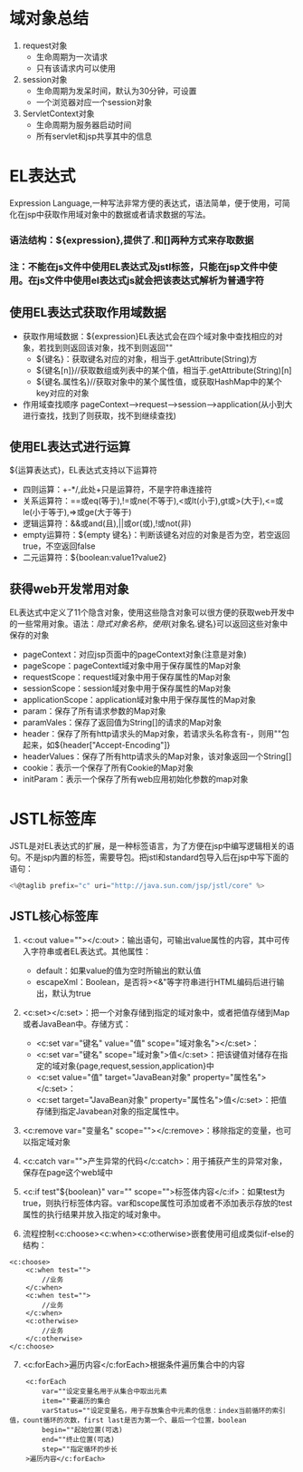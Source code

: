 # 域对象总结
1. request对象
    * 生命周期为一次请求
    * 只有该请求内可以使用
2. session对象
    * 生命周期为发呆时间，默认为30分钟，可设置
    * 一个浏览器对应一个session对象
3. ServletContext对象
    * 生命周期为服务器启动时间
    * 所有servlet和jsp共享其中的信息


# EL表达式
Expression Language,一种写法非常方便的表达式，语法简单，便于使用，可简化在jsp中获取作用域对象中的数据或者请求数据的写法。
### 语法结构：${expression},提供了.和[]两种方式来存取数据
### 注：不能在js文件中使用EL表达式及jstl标签，只能在jsp文件中使用。在js文件中使用el表达式js就会把该表达式解析为普通字符

## 使用EL表达式获取作用域数据
* 获取作用域数据：${expression}EL表达式会在四个域对象中查找相应的对象，若找到则返回该对象，找不到则返回""
    * ${键名}：获取键名对应的对象，相当于.getAttribute(String)方
    * ${键名[n]}//获取数组或列表中的某个值，相当于.getAttribute(String)[n]
    * ${键名.属性名}//获取对象中的某个属性值，或获取HashMap中的某个key对应的对象   
* 作用域查找顺序
pageContext-->request-->session-->application(从小到大进行查找，找到了则获取，找不到继续查找)

## 使用EL表达式进行运算
${运算表达式}，EL表达式支持以下运算符

* 四则运算：+-*/,此处+只是运算符，不是字符串连接符
* 关系运算符：==或eq(等于),!=或ne(不等于),<或lt(小于),gt或>(大于),<=或le(小于等于),=>或ge(大于等于)
* 逻辑运算符：&&或and(且),||或or(或),!或not(非)
* empty运算符：${empty 键名}：判断该键名对应的对象是否为空，若空返回true，不空返回false
* 二元运算符：${boolean:value1?value2}

## 获得web开发常用对象
EL表达式中定义了11个隐含对象，使用这些隐含对象可以很方便的获取web开发中的一些常用对象。语法：${隐式对象名称}，使用${对象名.键名}可以返回这些对象中保存的对象
* pageContext：对应jsp页面中的pageContext对象(注意是对象)
* pageScope：pageContext域对象中用于保存属性的Map对象
* requestScope：request域对象中用于保存属性的Map对象
* sessionScope：session域对象中用于保存属性的Map对象
* applicationScope：application域对象中用于保存属性的Map对象
* param：保存了所有请求参数的Map对象
* paramVales：保存了返回值为String[]的请求的Map对象
* header：保存了所有http请求头的Map对象，若请求头名称含有-，则用""包起来，如${header["Accept-Encoding"]}
* headerValues：保存了所有http请求头的Map对象，该对象返回一个String[]
* cookie：表示一个保存了所有Cookie的Map对象
* initParam：表示一个保存了所有web应用初始化参数的map对象


# JSTL标签库
JSTL是对EL表达式的扩展，是一种标签语言，为了方便在jsp中编写逻辑相关的语句。不是jsp内置的标签，需要导包。把jstl和standard包导入后在jsp中写下面的语句：
```js
<%@taglib prefix="c" uri="http://java.sun.com/jsp/jstl/core" %>
```

## JSTL核心标签库
1. <c:out value=""></c:out>：输出语句，可输出value属性的内容，其中可传入字符串或者EL表达式。其他属性：
    * default：如果value的值为空时所输出的默认值
    * escapeXml：Boolean，是否将><&"等字符串进行HTML编码后进行输出，默认为true

2. <c:set></c:set>：把一个对象存储到指定的域对象中，或者把值存储到Map或者JavaBean中。存储方式：
    * <c:set var="键名" value="值" scope="域对象名"></c:set>：
    * <c:set var="键名" scope="域对象">值</c:set>：把该键值对储存在指定的域对象{page,request,session,application}中
    * <c:set value="值" target="JavaBean对象" property="属性名"></c:set>：
    * <c:set target="JavaBean对象" property="属性名">值</c:set>：把值存储到指定Javabean对象的指定属性中。
3. <c:remove var="变量名" scope=""></c:remove>：移除指定的变量，也可以指定域对象
4. <c:catch var="">产生异常的代码</c:catch>：用于捕获产生的异常对象，保存在page这个web域中
5. <c:if test"${boolean}" var="" scope="">标签体内容</c:if>：如果test为true，则执行标签体内容。var和scope属性可添加或者不添加表示存放的test属性的执行结果并放入指定的域对象中。
6. 流程控制<c:choose><c:when><c:otherwise>嵌套使用可组成类似if-else的结构：
```
<c:choose>
    <c:when test="">
        //业务
    </c:when>
    <c:when test="">
        //业务
    </c:when>
    <c:otherwise>
        //业务
    </c:otherwise>
</c:choose>
```
7. <c:forEach>遍历内容</c:forEach>根据条件遍历集合中的内容
```
    <c:forEach
        var=""设定变量名用于从集合中取出元素
        item=""要遍历的集合
        varStatus=""设定变量名，用于存放集合中元素的信息：index当前循环的索引值，count循环的次数，first last是否为第一个、最后一个位置，boolean
        begin=""起始位置(可选)
        end=""终止位置(可选)
        step=""指定循环的步长
    >遍历内容</c:forEach>
```